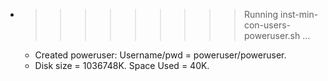 * >>>>>>>>> Running inst-min-con-users-poweruser.sh ...
  * Created poweruser: Username/pwd = poweruser/poweruser.
  * Disk size = 1036748K. Space Used = 40K.

